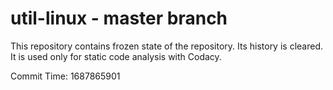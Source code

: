# util-linux - master branch

This repository contains frozen state of the repository.
Its history is cleared. It is used only for static code
analysis with Codacy.

Commit Time: 1687865901